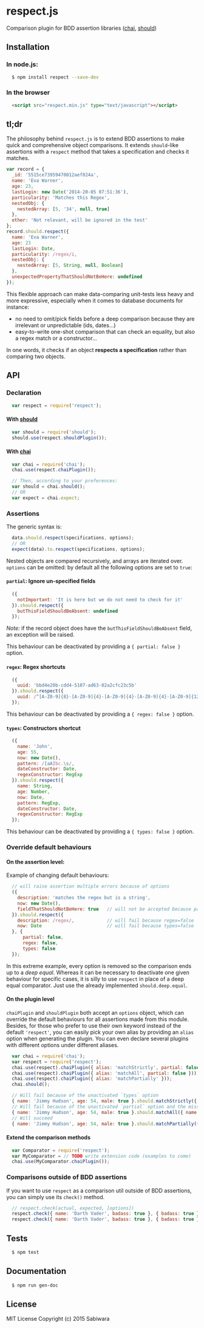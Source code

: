 # respect.js

Comparison plugin for BDD assertion libraries ([chai](http://chaijs.com/),
[should](https://www.npmjs.com/package/should))


## Installation

### In node.js:

``` bash
  $ npm install respect --save-dev
```

### In  the browser

```html
  <script src="respect.min.js" type="text/javascript"></script>
```

## tl;dr

The philosophy behind `respect.js` is to extend BDD assertions to make quick and comprehensive object comparisons.
It extends `should`-like assertions with a `respect` method that takes a specification and checks it matches.

```javascript
var record = {
  _id: '5515ce73959470012aef024a',
  name: 'Eva Warner',
  age: 23,
  lastLogin: new Date('2014-20-05 07:51:36'),
  particularity: 'Matches this Regex',
  nestedObj: {
    nestedArray: [5, '34', null, true]
  },
  other: 'Not relevant, will be ignored in the test'
};
record.should.respect({
  name: 'Eva Warner',
  age: 23
  lastLogin: Date,
  particularity: /regex/i,
  nestedObj: {
    nestedArray: [5, String, null, Boolean]
  },
  unexpectedPropertyThatShouldNotBeHere: undefined
});
```

This flexible approach can make data-comparing unit-tests less heavy and more expressive,
especially when it comes to database documents for instance:
 - no need to omit/pick fields before a deep comparison because they are irrelevant or unpredictable (ids, dates...)
 - easy-to-write one-shot comparison that can check an equality, but also a regex match or a constructor...

In one words, it checks if an object **respects a specification** rather than comparing two objects.


## API


### Declaration

```javascript
  var respect = require('respect');
```

#### With [should](https://www.npmjs.com/package/should)

```javascript
  var should = require('should');
  should.use(respect.shouldPlugin());
```

#### With [chai](http://chaijs.com/)

```javascript
  var chai = require('chai');
  chai.use(respect.chaiPlugin());

  // Then, according to your preferences:
  var should = chai.should();
  // OR
  var expect = chai.expect;
```


### Assertions

The generic syntax is:

```javascript
  data.should.respect(specifications, options);
  // OR
  expect(data).to.respect(specifications, options);
```

Nested objects are compared recursively, and arrays are iterated over.
`options` can be omitted: by default all the following options are set to `true`:

#### `partial`: Ignore un-specified fields

```javascript
  ({
    notImportant: 'It is here but we do not need to check for it'
  }).should.respect({
    butThisFieldShouldBeAbsent: undefined
  });
```

*Note:* if the record object does have the `butThisFieldShouldBeAbsent` field, an exception will be raised.

This behaviour can be deactivated by providing a `{ partial: false }` option.

#### `regex`: Regex shortcuts

```javascript
  ({
    uuid: 'bbd4e20b-cdd4-5107-ad63-02a2cfc23c5b'
  }).should.respect({
    uuid: /^[A-Z0-9]{8}-[A-Z0-9]{4}-[A-Z0-9]{4}-[A-Z0-9]{4}-[A-Z0-9]{12}$/
  });
```

This behaviour can be deactivated by providing a `{ regex: false }` option.

#### `types`: Constructors shortcut

```javascript
  ({
    name: 'John',
    age: 55,
    now: new Date(),
    pattern: /[aA]bc.\s/,
    dateConstructor: Date,
    regexConstructor: RegExp
  }).should.respect({
    name: String,
    age: Number,
    now: Date,
    pattern: RegExp,
    dateConstructor: Date,
    regexConstructor: RegExp
  });
```

This behaviour can be deactivated by providing a `{ types: false }` option.


### Override default behaviours

#### On the assertion level:

Example of changing default behaviours:

```javascript
  // will raise assertion multiple errors because of options
  ({
    description: 'matches the regex but is a string',
    now: new Date(),
    fieldThatShouldNotBeHere: true   // will not be accepted because partial=false
  }).should.respect({
    description: /regex/,            // will fail because regex=false
    now: Date                        // will fail because types=false
  }, {
      partial: false,
      regex: false,
      types: false
  });
```

In this extreme example, every option is removed so the comparison ends up to a *deep equal*.
Whereas it can be necessary to deactivate one given behaviour for specific cases, it is silly to use `respect`
in place of a deep equal comparator. Just use the already implemented `should.deep.equal`.


#### On the plugin level

`chaiPlugin` and `shouldPlugin` both accept an `options` object, which can override the default behaviours for
all assertions made from this module.
Besides, for those who prefer to use their own keyword instead of the default `'respect'`,
you can easily pick your own alias by providing an `alias` option when generating the plugin.
You can even declare several plugins with different options under different aliases.

```javascript
  var chai = require('chai');
  var respect = require('respect');
  chai.use(respect).chaiPlugin({ alias: 'matchStrictly', partial: false, types: false }));
  chai.use(respect).chaiPlugin({ alias: 'matchAll', partial: false }));
  chai.use(respect).chaiPlugin({ alias: 'matchPartially' }));
  chai.should();

  // Will fail because of the unactivated `types` option
  { name: 'Jimmy Hudson', age: 54, male: true }.should.matchStrictly({ name: String, age: Number, male: Boolean });
  // Will fail because of the unactivated `partial` option and the missing 'male' key
  { name: 'Jimmy Hudson', age: 54, male: true }.should.matchAll({ name: String, age: Number });
  // Will succeed
  { name: 'Jimmy Hudson', age: 54, male: true }.should.matchPartially({ name: String, age: Number });
```

#### Extend the comparison methods


```javascript
  var Comparator = require('respect'); 
  var MyComparator = // TODO write extension code (examples to come)
  chai.use(MyComparator.chaiPlugin());
```

### Comparisons outside of BDD assertions

If you want to use `respect` as a comparison util outside of BDD assertions, you can simply use its `check()` method.

```javascript
  // respect.check(actual, expected, [options])
  respect.check({ name: 'Darth Vader', badass: true }, { badass: true });                      // true
  respect.check({ name: 'Darth Vader', badass: true }, { badass: true }, { partial: false });  // false
```

## Tests

```bash
  $ npm test
```

## Documentation

```bash
  $ npm run gen-doc
```

## License

MIT License Copyright (c) 2015 Sabiwara
